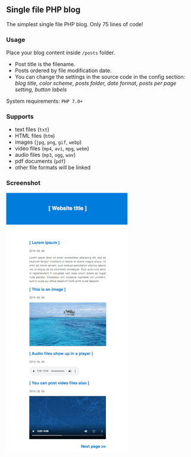 Single file PHP blog
--------------------

The simplest single file PHP blog. Only 75 lines of code!

### Usage

Place your blog content inside `/posts` folder. 

- Post title is the filename.
- Posts ordered by file modification date.
- You can change the settings in the source code in the config section: *blog title, color scheme, posts folder, date format, posts per page setting, button labels*

System requirements: `PHP 7.0+`

### Supports

- text files (`txt`)
- HTML files (`htm`)
- images (`jpg`, `png`, `gif`, `webp`)
- video files (`mp4`, `avi`, `mpg`, `webm`)
- audio files (`mp3`, `ogg`, `wav`)
- pdf documents (`pdf`)
- other file formats will be linked

### Screenshot

![](single-file-php-blog.png)
